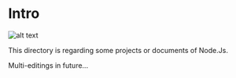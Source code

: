 # Intro
![alt text](https://gp1.wac.edgecastcdn.net/802B761/fh/assets/blog/2017-07/node.png)


This directory is regarding some projects or documents of Node.Js.


Multi-editings in future...
